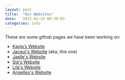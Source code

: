 ```yaml
---
layout: post
title:  "Our Websites"
date:   2015-03-23 09:39:03
categories: info
---
```

These are some github pages we have been working on:

* [Kayla's Website][kayla's pages]
* [Jacqui's Website][jacqui's pages] (aka, this one)
* [Jaelle's Website][jaelle's pages]
* [Sia's Website][sia's pages]
* [Lila's Website][lila's pages]
* [Angelles's Website][angelles's pages]


[kayla's pages]: http://kayladowling.github.io/

[jacqui's pages]: http://nodevelopersleftbehind.com/

[jaelle's pages]:http://jaelle.github.io/

[sia's pages]: http://siakaramalegos.github.io/

[lila's pages]: http://lila-mohamed.github.io/

[angelles's pages]: http://angelles.github.io/